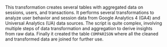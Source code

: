 This transformation creates several tables with aggregated data on sessions, users, and transactions. It performs several transformations to analyze user behavior and session data from Google Analytics 4 (GA4) and Universal Analytics (UA) data sources. The script is quite complex, involving multiple steps of data transformation and aggregation to derive insights from raw data. Finally it created the table `COMPARISON` where all the cleaned and transformed data are joined for further use.

